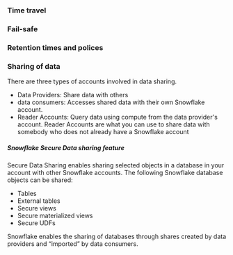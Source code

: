 ### Time travel

### Fail-safe

### Retention times and polices

### Sharing of data
There are three types of accounts involved in data sharing.
- Data Providers: Share data with others
- data consumers: Accesses shared data with their own Snowflake account.
- Reader Accounts: Query data using compute from the data provider's account.
Reader Accounts are what you can use to share data with somebody who does not
already have a Snowflake account

##### Snowflake Secure Data sharing feature
Secure Data Sharing enables sharing selected objects in a database in your 
account with other Snowflake accounts. The following Snowflake database objects
can be shared: 

- Tables 
- External tables 
- Secure views 
- Secure materialized views 
- Secure UDFs 

Snowflake enables the sharing of databases through shares created by data 
providers and “imported” by data consumers.
